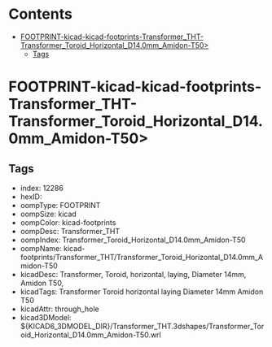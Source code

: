 



Contents
========

* [FOOTPRINT-kicad-kicad-footprints-Transformer_THT-Transformer_Toroid_Horizontal_D14.0mm_Amidon-T50>](#footprint-kicad-kicad-footprints-transformer_tht-transformer_toroid_horizontal_d140mm_amidon-t50)
	* [Tags](#tags)

# FOOTPRINT-kicad-kicad-footprints-Transformer_THT-Transformer_Toroid_Horizontal_D14.0mm_Amidon-T50>

## Tags

- index: 12286
- hexID: 
- oompType: FOOTPRINT
- oompSize: kicad
- oompColor: kicad-footprints
- oompDesc: Transformer_THT
- oompIndex: Transformer_Toroid_Horizontal_D14.0mm_Amidon-T50
- oompName: kicad-footprints/Transformer_THT/Transformer_Toroid_Horizontal_D14.0mm_Amidon-T50
- kicadDesc: Transformer, Toroid, horizontal, laying, Diameter 14mm, Amidon T50,
- kicadTags: Transformer Toroid horizontal laying Diameter 14mm Amidon T50
- kicadAttr: through_hole
- kicad3DModel: ${KICAD6_3DMODEL_DIR}/Transformer_THT.3dshapes/Transformer_Toroid_Horizontal_D14.0mm_Amidon-T50.wrl
